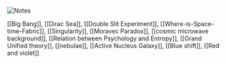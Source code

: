 
![Notes](https://raw.githubusercontent.com/hugo-apero/hugo-apero/main/static/img/papillons.jpg)

[[Big Bang]], 
[[Dirac Sea]], 
[[Double Slit Experiment]], 
[[Where-is-Space-time-Fabric]], 
[[Singularity]], 
[[Moravec Paradox]], 
[[cosmic microwave background]], 
[[Relation between Psychology and Entropy]], 
[[Grand Unified theory]],
[[nebulae]],
[[Active Nucleus Galaxy]],
[[Blue shift]],
[[Red and violet]]
